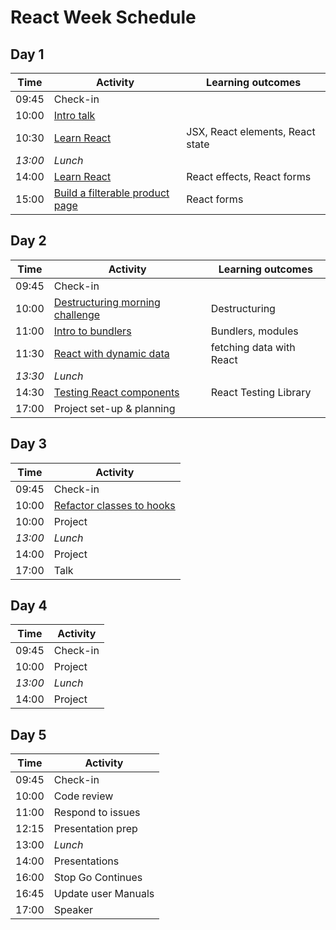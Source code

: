 # React Week Schedule

## Day 1

| Time    | Activity                                        | Learning outcomes                |
| ------- | ----------------------------------------------- | -------------------------------- |
| 09:45   | Check-in                                        |                                  |
| 10:00   | [Intro talk][react-talk]                        |                                  |
| 10:30   | [Learn React][learn-react]                      | JSX, React elements, React state |
| _13:00_ | _Lunch_                                         |                                  |
| 14:00   | [Learn React][learn-react]                      | React effects, React forms       |
| 15:00   | [Build a filterable product page][product-page] | React forms                      |

[react-talk]: https://hackmd.io/@fac/Syia7nKKI#/
[learn-react]: https://github.com/oliverjam/learn-react
[product-page]: https://github.com/oliverjam/react-food-workshop

## Day 2

| Time    | Activity                                            | Learning outcomes        |
| ------- | --------------------------------------------------- | ------------------------ |
| 09:45   | Check-in                                            |                          |
| 10:00   | [Destructuring morning challenge][destructuring-mc] | Destructuring            |
| 11:00   | [Intro to bundlers][bundlers-talk]                  | Bundlers, modules        |
| 11:30   | [React with dynamic data][dynamic-data]             | fetching data with React |
| _13:30_ | _Lunch_                                             |                          |
| 14:30   | [Testing React components][testing-react]           | React Testing Library    |
| 17:00   | Project set-up & planning                           |                          |

[destructuring-mc]: https://github.com/oliverjam/learn-destructuring
[bundlers-talk]: https://hackmd.io/p/rJBLi5mSf
[dynamic-data]: https://github.com/sofiapoh/react-dynamic-data-workshop
[testing-react]: https://github.com/oliverjam/learn-react-testing

## Day 3

| Time    | Activity                                    |
| ------- | ------------------------------------------- |
| 09:45   | Check-in                                    |
| 10:00   | [Refactor classes to hooks][class-refactor] |
| 10:00   | Project                                     |
| _13:00_ | _Lunch_                                     |
| 14:00   | Project                                     |
| 17:00   | Talk                                        |

[class-refactor]: https://github.com/oliverjam/react-refactor-class-hooks

## Day 4

| Time    | Activity |
| ------- | -------- |
| 09:45   | Check-in |
| 10:00   | Project  |
| _13:00_ | _Lunch_  |
| 14:00   | Project  |

## Day 5

| Time  | Activity            |
| ----- | ------------------- |
| 09:45 | Check-in            |
| 10:00 | Code review         |
| 11:00 | Respond to issues   |
| 12:15 | Presentation prep   |
| 13:00 | _Lunch_             |
| 14:00 | Presentations       |
| 16:00 | Stop Go Continues   |
| 16:45 | Update user Manuals |
| 17:00 | Speaker             |
